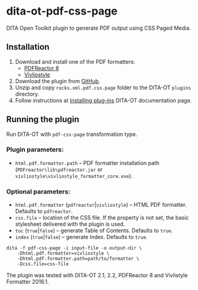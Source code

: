 dita-ot-pdf-css-page
====================

DITA Open Toolkit plugin to generate PDF output using CSS Paged Media.

## Installation

1. Download and install one of the PDF formatters: 
    * [PDFReactor 8](http://www.pdfreactor.com/)
    * [Vivliostyle](http://vivliostyle.com/)
2. Download the plugin from [GitHub](https://github.com/xmlrocks/dita-ot-pdf-css-page/archive/master.zip).
3. Unzip and copy `rocks.xml.pdf.css.page` folder to the DITA-OT `plugins` directory.
4. Follow instructions at [Installing plug-ins](http://www.dita-ot.org/2.2/user-guide/plugins-installing.html) DITA-OT documentation page. 

## Running the plugin

Run DITA-OT with `pdf-css-page` transformation type. 

### Plugin parameters:

- `html.pdf.formatter.path` – PDF formatter installation path (`PDFreactor\lib\pdfreactor.jar` or `vivliostyle\vivliostyle_formatter_core.exe`).

### Optional parameters:

- `html.pdf.formatter` (`pdfreactor`|`vivliostyle`) – HTML PDF formatter. Defaults to `pdfreactor`.
- `css.file` – location of the CSS file. If the property is not set, the basic stylesheet delivered with the plugin is used.  
- `toc` (`true`|`false`) – generate Table of Contents. Defaults to `true`. 
- `index` (`true`|`false`) – generate Index. Defaults to `true`.

```
dita -f pdf-css-page -i input-file -o output-dir \ 
    -Dhtml.pdf.formatter=vivliostyle \ 
    -Dhtml.pdf.formatter.path=path/to/formatter \
    -Dcss.file=css-file
```

The plugin was tested with DITA-OT 2.1, 2.2, PDFReactor 8 and Vivlistyle Formatter 2016.1.